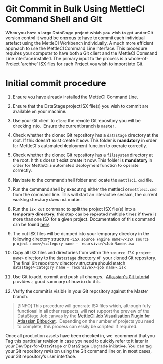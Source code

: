 # Git Commit in Bulk Using MettleCI Command Shell and Git

When you have a large DataStage project which you wish to get under Git version control it would be onerous to have to commit each individual artefact using the MettleCI Workbench individually. A much more efficient approach to use the MettleCI Command Line Interface. This procedure requires your computer to have both a Git client and the MettleCI Command Line Interface installed. The primary input to the process is a whole-of-Project 'archive' ISX files for each Project you wish to import into Git.

# Initial commit procedure

1.  Ensure you have already [installed the MettleCI Command Line](https://datamigrators.atlassian.net/wiki/spaces/MCIDOC/pages/488898631/Installing+MettleCI+Command+Line+Interface). 
    
2.  Ensure that the DataStage project ISX file(s) you wish to commit are available on your machine.
    
3.  Use your Git client to `clone` the remote Git repository you will be checking into.  Ensure the current branch is `master.`
    
4.  Check whether the cloned Git repository has a `datastage` directory at the root. If this doesn't exist create it now. This folder is **mandatory** in order for MettleCI's automated deployment function to operate correctly.
    
5.  Check whether the cloned Git repository has a `filesystem` directory at the root. If this doesn't exist create it now. This folder is **mandatory** in order for MettleCI's automated deployment function to operate correctly.
    
6.  Navigate to the command shell folder and locate the `mettleci.cmd` file.
    
7.  Run the command shell by executing either the mettleci or `mettleci.cmd` from the command line. This will start an interactive session, the current working directory does not matter.
    
8.  Run the `isx cut` command to split the project ISX file(s) into a **temporary directory**, this step can be repeated multiple times if there is more than one ISX for a given project. Documentation of this command can be found [here](https://datamigrators.atlassian.net/wiki/spaces/MCIDOC/pages/458817574/ISX+Cut+Command).
    
9.  The cut ISX files will be dumped into your temporary directory in the following directory structure `<ISX source engine name>/<ISX source project name>/<category name - recursive>/<Job Name>.isx`
    
10.  Copy all ISX files and directories from within the `<source ISX project name>` directory to the `datastage` directory of  your cloned Git repository.  The final Git repository directory structure should match `datastage/<category name - recursive>/<job name>.isx`
    
11.  Use Git to add, commit and push all changes.  [Atlassian's Git tutorial](https://www.atlassian.com/git/tutorials/learn-git-with-bitbucket-cloud#copy-and-add-files) provides a good summary of how to do this.
    
12.  Verify the commit is visible in your Git repository against the Master branch.
    

> [!INFO]
> This procedure will generate ISX files which, although fully functional in all other respects, will **not** support the preview of the DataStage Job canvas by the [MettleCI Job Visualisation Plugin for Atlassian Bitbucket](https://datamigrators.atlassian.net/wiki/spaces/MCIDOC/pages/733675614/Installing+the+MettleCI+Job+Visualisation+Plugin+for+Atlassian+Bitbucket).  Depending on the number of projects you need to complete, this process can easily be scripted, if required.

Once all production assets have been checked in, we recommend that you Tag this particular revision in case you need to quickly refer to it later in your DevOps-for-DataStage or DataStage Upgrade initiative. You can tag your Git repository revision using the Git command line or, in most cases, your Git repository’s user interface.